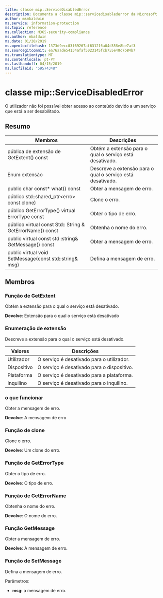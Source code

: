 ```yaml
---
title: classe mip::ServiceDisabledError
description: Documenta a classe mip::servicedisablederror da Microsoft Information Protection (MIP) SDK.
author: msmbaldwin
ms.service: information-protection
ms.topic: reference
ms.collection: M365-security-compliance
ms.author: mbaldwin
ms.date: 01/28/2019
ms.openlocfilehash: 1373d9ecc03f69267af631216a04d358e8be7af3
ms.sourcegitcommit: ea76aade54134afaf5023145fcb755e40c7b84b7
ms.translationtype: MT
ms.contentlocale: pt-PT
ms.lasthandoff: 04/15/2019
ms.locfileid: "59574348"
---
```

# <a name="class-mipservicedisablederror"></a>classe mip::ServiceDisabledError 
O utilizador não foi possível obter acesso ao conteúdo devido a um serviço que está a ser desabilitado.
  
## <a name="summary"></a>Resumo
 Membros                        | Descrições                                
--------------------------------|---------------------------------------------
pública de extensão de GetExtent() const  |  Obtém a extensão para o qual o serviço está desativado.
Enum extensão  |  Descreve a extensão para o qual o serviço está desativado.
public char const* what() const  |  Obter a mensagem de erro.
público std::shared_ptr\<erro\> const clone)  |  Clone o erro.
público GetErrorType() virtual ErrorType const  |  Obter o tipo de erro.
público virtual const Std:: String & GetErrorName() const  |  Obtenha o nome do erro.
public virtual const std::string& GetMessage() const  |  Obter a mensagem de erro.
public virtual void SetMessage(const std::string& msg)  |  Defina a mensagem de erro.
  
## <a name="members"></a>Membros
  
### <a name="getextent-function"></a>Função de GetExtent
Obtém a extensão para o qual o serviço está desativado.

  
**Devolve**: Extensão para o qual o serviço está desativado
  
### <a name="extent-enum"></a>Enumeração de extensão

Descreve a extensão para o qual o serviço está desativado.

 Valores                         | Descrições                                
--------------------------------|---------------------------------------------
Utilizador            | O serviço é desativado para o utilizador.
Dispositivo            | O serviço é desativado para o dispositivo.
Plataforma            | O serviço é desativado para a plataforma.
Inquilino            | O serviço é desativado para o inquilino.



### <a name="what-function"></a>o que funcionar
Obter a mensagem de erro.

  
**Devolve**: A mensagem de erro
  
### <a name="clone-function"></a>Função de clone
Clone o erro.

  
**Devolve**: Um clone do erro.
  
### <a name="geterrortype-function"></a>Função de GetErrorType
Obter o tipo de erro.

  
**Devolve**: O tipo de erro.
  
### <a name="geterrorname-function"></a>Função de GetErrorName
Obtenha o nome do erro.

  
**Devolve**: O nome do erro.
  
### <a name="getmessage-function"></a>Função GetMessage
Obter a mensagem de erro.

  
**Devolve**: A mensagem de erro.
  
### <a name="setmessage-function"></a>Função de SetMessage
Defina a mensagem de erro.

Parâmetros:  
* **msg**: a mensagem de erro.
